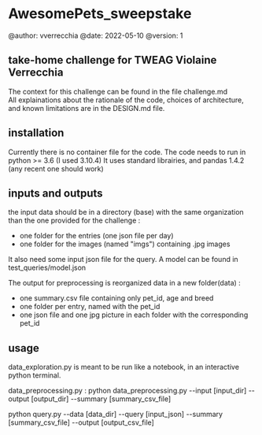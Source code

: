 # AwesomePets_sweepstake

@author: vverrecchia
@date: 2022-05-10
@version: 1

## take-home challenge for TWEAG Violaine Verrecchia

The context for this challenge can be found in the file challenge.md  
All explainations about the rationale of the code, choices of architecture, and known limitations are in the DESIGN.md file.  

## installation
Currently there is no container file for the code. 
The code needs to run in python >= 3.6 (I used 3.10.4)
It uses standard librairies, and pandas 1.4.2 (any recent one should work)

## inputs and outputs
the input data should be in a directory (base) with the same organization than the one provided for the challenge : 
- one folder for the entries (one json file per day)
- one folder for the images (named "imgs") containing .jpg images

It also need some input json file for the query. 
A model can be found in test_queries/model.json

The output for preprocessing is reorganized data in a new folder(data) : 
- one summary.csv file containing only pet_id, age and breed
- one folder per entry, named with the pet_id
- one json file and one jpg picture in each folder with the corresponding pet_id

## usage  
data_exploration.py is meant to be run like a notebook, in an interactive python terminal. 

data_preprocessing.py : 
python data_preprocessing.py --input [input_dir] --output [output_dir] --summary [summary_csv_file]

python query.py --data [data_dir] --query [input_json] --summary [summary_csv_file] --output [output_csv_file]


